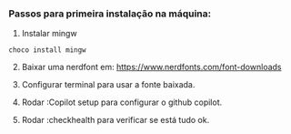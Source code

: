 ### Passos para primeira instalação na máquina:

1) Instalar mingw 
```
choco install mingw
```

2) Baixar uma nerdfont em: https://www.nerdfonts.com/font-downloads

3) Configurar terminal para usar a fonte baixada.

4) Rodar :Copilot setup para configurar o github copilot.

5) Rodar :checkhealth para verificar se está tudo ok.
